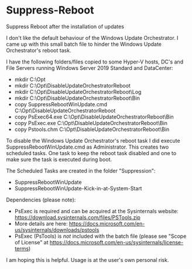 # Suppress-Reboot
Suppress Reboot after the installation of updates

I don't like the default behaviour of the Windows Update Orchestrator. I came up with this small batch file to hinder the Windows Update Orchestrator's reboot task. 

I have the following folders/files copied to some Hyper-V hosts, DC's and File Servers running Windows Server 2019 Standard and DataCenter:

- mkdir C:\Opt
- mkdir C:\Opt\DisableUpdateOrchestratorReboot
- mkdir C:\Opt\DisableUpdateOrchestratorReboot\Log
- mkdir C:\Opt\DisableUpdateOrchestratorReboot\Bin
- copy SuppressRebootWinUpdate.cmd C:\Opt\DisableUpdateOrchestratorReboot
- copy PsExec64.exe C:\Opt\DisableUpdateOrchestratorReboot\Bin
- copy PsExec.exe C:\Opt\DisableUpdateOrchestratorReboot\Bin
- copy Pstools.chm C:\Opt\DisableUpdateOrchestratorReboot\Bin

To disable the Windows Update Orchestrator's reboot task I did execute SuppressRebootWinUpdate.cmd as Administrator. 
This creates two scheduled tasks. One task to keep the reboot task disabled and one to make sure the task is executed during boot. 

The Scheduled Tasks are created in the folder "Suppression":
- SuppressRebootWinUpdate
- SuppressRebootWinUpdate-Kick-in-at-System-Start

Dependencies (please note): 
- PsExec is required and can be acquired at the Sysinternals website: https://download.sysinternals.com/files/PSTools.zip
- More details are here: https://docs.microsoft.com/en-us/sysinternals/downloads/pstools
- PsExec (PsTools) is *not* included with the batch file (please see "Scope of License" at https://docs.microsoft.com/en-us/sysinternals/license-terms)

I am hoping this is helpful. Usage is at the user's own personal risk.
